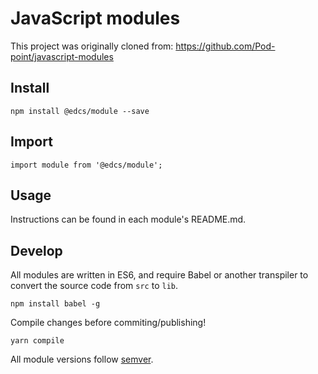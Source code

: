 # JavaScript modules

This project was originally cloned from: https://github.com/Pod-point/javascript-modules

## Install

    npm install @edcs/module --save

## Import

    import module from '@edcs/module';

## Usage

Instructions can be found in each module's README.md.

## Develop

All modules are written in ES6, and require Babel or another transpiler to convert the source code from `src` to `lib`.

    npm install babel -g

Compile changes before commiting/publishing!

    yarn compile

All module versions follow [semver](http://semver.org).

